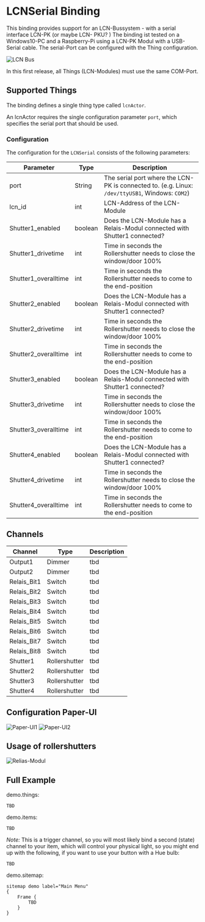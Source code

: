 # LCNSerial Binding


This binding provides support for an LCN-Bussystem - with a serial interface LCN-PK (or maybe LCN- PKU? )
The binding ist tested on a Windows10-PC and a Raspberry-Pi using a LCN-PK Modul with a USB-Serial cable. 
The serial-Port can be configured with the Thing configuration.

![LCN Bus](./lcn_bus.jpg)

In this first release, all Things (LCN-Modules) must use the same COM-Port.

## Supported Things

The binding defines a single thing type called `lcnActor`.

An lcnActor requires the single configuration parameter `port`, which specifies the serial port that should be used. 


### Configuration

The configuration for the `LCNSerial` consists of the following parameters:

| Parameter            | Type    | Description                                                                                         |
|----------------------|---------|-----------------------------------------------------------------------------------------------------|
| port                 | String  | The serial port where the LCN-PK is connected to.   (e.g. Linux: `/dev/ttyUSB1`, Windows: `COM2`)   |
| lcn_id               |  int    | LCN-Address of the LCN-Module                                                                       |
| Shutter1_enabled     | boolean | Does the LCN-Module has a Relais-Modul connected with Shutter1 connected?                           |
| Shutter1_drivetime   | int     | Time in seconds the Rollershutter needs to close the window/door 100%                               | 
| Shutter1_overalltime | int     | Time in seconds the Rollershutter needs to come to the end-position                                 | 
| Shutter2_enabled     | boolean | Does the LCN-Module has a Relais-Modul connected with Shutter1 connected?                           |
| Shutter2_drivetime   | int     | Time in seconds the Rollershutter needs to close the window/door 100%                               | 
| Shutter2_overalltime | int     | Time in seconds the Rollershutter needs to come to the end-position                                 | 
| Shutter3_enabled     | boolean | Does the LCN-Module has a Relais-Modul connected with Shutter1 connected?                           |
| Shutter3_drivetime   | int     | Time in seconds the Rollershutter needs to close the window/door 100%                               | 
| Shutter3_overalltime | int     | Time in seconds the Rollershutter needs to come to the end-position                                 |
| Shutter4_enabled     | boolean | Does the LCN-Module has a Relais-Modul connected with Shutter1 connected?                           |
| Shutter4_drivetime   | int     | Time in seconds the Rollershutter needs to close the window/door 100%                               | 
| Shutter4_overalltime | int     | Time in seconds the Rollershutter needs to come to the end-position                                 | 


## Channels

| Channel       | Type          | Description                |
| ------------- |---------------|--------------------------- |
| Output1       | Dimmer        |              tbd           |
| Output2       | Dimmer        |              tbd           |
| Relais_Bit1   | Switch        |              tbd           |
| Relais_Bit2   | Switch        |              tbd           |
| Relais_Bit3   | Switch        |              tbd           |
| Relais_Bit4   | Switch        |              tbd           |
| Relais_Bit5   | Switch        |              tbd           |
| Relais_Bit6   | Switch        |              tbd           |
| Relais_Bit7   | Switch        |              tbd           |
| Relais_Bit8   | Switch        |              tbd           |
| Shutter1      | Rollershutter |              tbd           |
| Shutter2      | Rollershutter |              tbd           |
| Shutter3      | Rollershutter |              tbd           |
| Shutter4      | Rollershutter |              tbd           |

## Configuration Paper-UI
![Paper-UI1](./Configuration1.jpg)
![Paper-UI2](./Configuration2.jpg)



## Usage of rollershutters
![Relias-Modul](./LCN-R8H.jpg)

## Full Example

demo.things:

```
TBD
```

demo.items:

```
TBD
```

_Note:_ This is a trigger channel, so you will most likely bind a second (state) channel to your item, which will control your physical light, so you might end up with the following, if you want to use your button with a Hue bulb:

```
TBD
```

demo.sitemap:

```
sitemap demo label="Main Menu"
{
    Frame {
        TBD
    }
}
```
